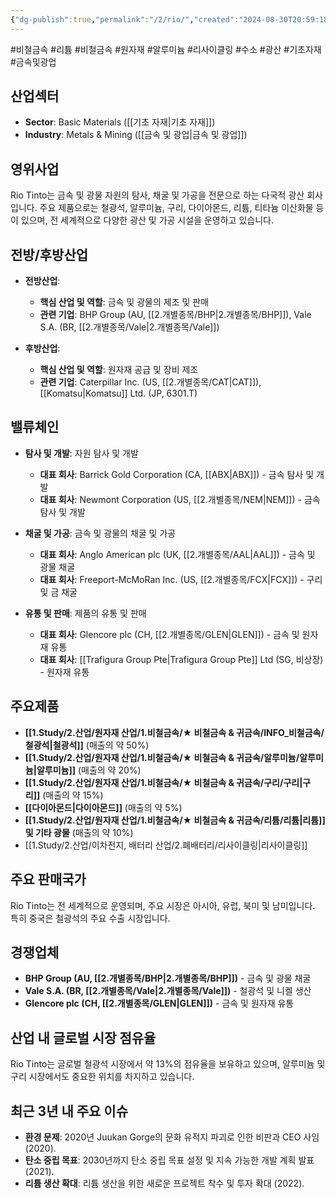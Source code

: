 ```yaml
---
{"dg-publish":true,"permalink":"/2/rio/","created":"2024-08-30T20:59:18.948+09:00","updated":"2025-06-03T20:06:00.973+09:00"}
---
```


#비철금속 #리튬 #비철금속 #원자재 #알루미늄 #리사이클링 #수소 #광산 #기초자재 #금속및광업


## 산업섹터

- **Sector**: Basic Materials ([[기초 자재\|기초 자재]])
- **Industry**: Metals & Mining ([[금속 및 광업\|금속 및 광업]])

## 영위사업

Rio Tinto는 금속 및 광물 자원의 탐사, 채굴 및 가공을 전문으로 하는 다국적 광산 회사입니다. 주요 제품으로는 철광석, 알루미늄, 구리, 다이아몬드, 리튬, 티타늄 이산화물 등이 있으며, 전 세계적으로 다양한 광산 및 가공 시설을 운영하고 있습니다.

## 전방/후방산업

- **전방산업**:
    
    - **핵심 산업 및 역할**: 금속 및 광물의 제조 및 판매
    - **관련 기업**: BHP Group (AU, [[2.개별종목/BHP\|2.개별종목/BHP]]), Vale S.A. (BR, [[2.개별종목/Vale\|2.개별종목/Vale]])
    
- **후방산업**:
    
    - **핵심 산업 및 역할**: 원자재 공급 및 장비 제조
    - **관련 기업**: Caterpillar Inc. (US, [[2.개별종목/CAT\|CAT]]), [[Komatsu\|Komatsu]] Ltd. (JP, 6301.T)
    

## 밸류체인

- **탐사 및 개발**: 자원 탐사 및 개발
    
    - **대표 회사**: Barrick Gold Corporation (CA, [[ABX\|ABX]]) - 금속 탐사 및 개발
    - **대표 회사**: Newmont Corporation (US, [[2.개별종목/NEM\|NEM]]) - 금속 탐사 및 개발
- **채굴 및 가공**: 금속 및 광물의 채굴 및 가공
    
    - **대표 회사**: Anglo American plc (UK, [[2.개별종목/AAL\|AAL]]) - 금속 및 광물 채굴
    - **대표 회사**: Freeport-McMoRan Inc. (US, [[2.개별종목/FCX\|FCX]]) - 구리 및 금 채굴
- **유통 및 판매**: 제품의 유통 및 판매
    
    - **대표 회사**: Glencore plc (CH, [[2.개별종목/GLEN\|GLEN]]) - 금속 및 원자재 유통
    - **대표 회사**: [[Trafigura Group Pte\|Trafigura Group Pte]] Ltd (SG, 비상장) - 원자재 유통

## 주요제품

- **[[1.Study/2.산업/원자재 산업/1.비철금속/★ 비철금속 & 귀금속/INFO_비철금속/철광석\|철광석]]** (매출의 약 50%)
- **[[1.Study/2.산업/원자재 산업/1.비철금속/★ 비철금속 & 귀금속/알루미늄/알루미늄\|알루미늄]]** (매출의 약 20%)
- **[[1.Study/2.산업/원자재 산업/1.비철금속/★ 비철금속 & 귀금속/구리/구리\|구리]]** (매출의 약 15%)
- **[[다이아몬드\|다이아몬드]]** (매출의 약 5%)
- **[[1.Study/2.산업/원자재 산업/1.비철금속/★ 비철금속 & 귀금속/리튬/리튬\|리튬]] 및 기타 광물** (매출의 약 10%)
- [[1.Study/2.산업/이차전지, 배터리 산업/2.폐배터리/리사이클링\|리사이클링]]

## 주요 판매국가

Rio Tinto는 전 세계적으로 운영되며, 주요 시장은 아시아, 유럽, 북미 및 남미입니다. 특히 중국은 철광석의 주요 수출 시장입니다.

## 경쟁업체

- **BHP Group (AU, [[2.개별종목/BHP\|2.개별종목/BHP]])** - 금속 및 광물 채굴
- **Vale S.A. (BR, [[2.개별종목/Vale\|2.개별종목/Vale]])** - 철광석 및 니켈 생산
- **Glencore plc (CH, [[2.개별종목/GLEN\|GLEN]])** - 금속 및 원자재 유통

## 산업 내 글로벌 시장 점유율

Rio Tinto는 글로벌 철광석 시장에서 약 13%의 점유율을 보유하고 있으며, 알루미늄 및 구리 시장에서도 중요한 위치를 차지하고 있습니다.

## 최근 3년 내 주요 이슈

- **환경 문제**: 2020년 Juukan Gorge의 문화 유적지 파괴로 인한 비판과 CEO 사임 (2020).
- **탄소 중립 목표**: 2030년까지 탄소 중립 목표 설정 및 지속 가능한 개발 계획 발표 (2021).
- **리튬 생산 확대**: 리튬 생산을 위한 새로운 프로젝트 착수 및 투자 확대 (2022).